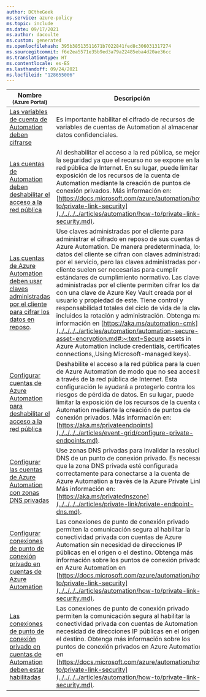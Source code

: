 ```yaml
---
author: DCtheGeek
ms.service: azure-policy
ms.topic: include
ms.date: 09/17/2021
ms.author: dacoulte
ms.custom: generated
ms.openlocfilehash: 395b38513511671b7022841fed8c306031317274
ms.sourcegitcommit: f6e2ea5571e35b9ed3a79a22485eba4d20ae36cc
ms.translationtype: HT
ms.contentlocale: es-ES
ms.lasthandoff: 09/24/2021
ms.locfileid: "128655006"
---
```

|Nombre<br /><sub>(Azure Portal)</sub> |Descripción |Efectos |Versión<br /><sub>(GitHub)</sub> |
|---|---|---|---|
|[Las variables de cuenta de Automation deben cifrarse](https://portal.azure.com/#blade/Microsoft_Azure_Policy/PolicyDetailBlade/definitionId/%2Fproviders%2FMicrosoft.Authorization%2FpolicyDefinitions%2F3657f5a0-770e-44a3-b44e-9431ba1e9735) |Es importante habilitar el cifrado de recursos de variables de cuentas de Automation al almacenar datos confidenciales. |Audit, Deny, Disabled |[1.1.0](https://github.com/Azure/azure-policy/blob/master/built-in-policies/policyDefinitions/Automation/Automation_AuditUnencryptedVars_Audit.json) |
|[Las cuentas de Automation deben deshabilitar el acceso a la red pública](https://portal.azure.com/#blade/Microsoft_Azure_Policy/PolicyDetailBlade/definitionId/%2Fproviders%2FMicrosoft.Authorization%2FpolicyDefinitions%2F955a914f-bf86-4f0e-acd5-e0766b0efcb6) |Al deshabilitar el acceso a la red pública, se mejora la seguridad ya que el recurso no se expone en la red pública de Internet. En su lugar, puede limitar la exposición de los recursos de la cuenta de Automation mediante la creación de puntos de conexión privados. Más información en: [https://docs.microsoft.com/azure/automation/how-to/private-link-security](../../../../articles/automation/how-to/private-link-security.md). |Audit, Deny, Disabled |[1.0.0](https://github.com/Azure/azure-policy/blob/master/built-in-policies/policyDefinitions/Automation/AutomationAccount_PublicNetworkAccess_Audit.json) |
|[Las cuentas de Azure Automation deben usar claves administradas por el cliente para cifrar los datos en reposo](https://portal.azure.com/#blade/Microsoft_Azure_Policy/PolicyDetailBlade/definitionId/%2Fproviders%2FMicrosoft.Authorization%2FpolicyDefinitions%2F56a5ee18-2ae6-4810-86f7-18e39ce5629b). |Use claves administradas por el cliente para administrar el cifrado en reposo de sus cuentas de Azure Automation. De manera predeterminada, los datos del cliente se cifran con claves administradas por el servicio, pero las claves administradas por el cliente suelen ser necesarias para cumplir estándares de cumplimiento normativo. Las claves administradas por el cliente permiten cifrar los datos con una clave de Azure Key Vault creada por el usuario y propiedad de este. Tiene control y responsabilidad totales del ciclo de vida de la clave, incluidos la rotación y administración. Obtenga más información en [https://aka.ms/automation-cmk](../../../../articles/automation/automation-secure-asset-encryption.md#:~:text=Secure assets in Azure Automation include credentials, certificates, connections,,Using Microsoft-managed keys). |Audit, Deny, Disabled |[1.0.0](https://github.com/Azure/azure-policy/blob/master/built-in-policies/policyDefinitions/Automation/AutomationAccount_CMK_Audit.json) |
|[Configurar cuentas de Azure Automation para deshabilitar el acceso a la red pública](https://portal.azure.com/#blade/Microsoft_Azure_Policy/PolicyDetailBlade/definitionId/%2Fproviders%2FMicrosoft.Authorization%2FpolicyDefinitions%2F23b36a7c-9d26-4288-a8fd-c1d2fa284d8c) |Deshabilite el acceso a la red pública para la cuenta de Azure Automation de modo que no sea accesible a través de la red pública de Internet. Esta configuración le ayudará a protegerlo contra los riesgos de pérdida de datos. En su lugar, puede limitar la exposición de los recursos de la cuenta de Automation mediante la creación de puntos de conexión privados. Más información en: [https://aka.ms/privateendpoints](../../../../articles/event-grid/configure-private-endpoints.md). |Modificar, Deshabilitado |[1.0.0](https://github.com/Azure/azure-policy/blob/master/built-in-policies/policyDefinitions/Automation/AutomationAccount_PublicNetworkAccess_Modify.json) |
|[Configurar las cuentas de Azure Automation con zonas DNS privadas](https://portal.azure.com/#blade/Microsoft_Azure_Policy/PolicyDetailBlade/definitionId/%2Fproviders%2FMicrosoft.Authorization%2FpolicyDefinitions%2F6dd01e4f-1be1-4e80-9d0b-d109e04cb064) |Use zonas DNS privadas para invalidar la resolución DNS de un punto de conexión privado. Es necesario que la zona DNS privada esté configurada correctamente para conectarse a la cuenta de Azure Automation a través de la Azure Private Link. Más información en: [https://aka.ms/privatednszone](../../../../articles/private-link/private-endpoint-dns.md). |DeployIfNotExists, Disabled |[1.0.0](https://github.com/Azure/azure-policy/blob/master/built-in-policies/policyDefinitions/Automation/AutomationAccount_PrivateDnsZones_DeployIfNotExist.json) |
|[Configurar conexiones de punto de conexión privado en cuentas de Azure Automation](https://portal.azure.com/#blade/Microsoft_Azure_Policy/PolicyDetailBlade/definitionId/%2Fproviders%2FMicrosoft.Authorization%2FpolicyDefinitions%2Fc0c3130e-7dda-4187-aed0-ee4a472eaa60) |Las conexiones de punto de conexión privado permiten la comunicación segura al habilitar la conectividad privada con cuentas de Azure Automation sin necesidad de direcciones IP públicas en el origen o el destino. Obtenga más información sobre los puntos de conexión privados en Azure Automation en [https://docs.microsoft.com/azure/automation/how-to/private-link-security](../../../../articles/automation/how-to/private-link-security.md). |DeployIfNotExists, Disabled |[1.0.0](https://github.com/Azure/azure-policy/blob/master/built-in-policies/policyDefinitions/Automation/AutomationAccount_PrivateEndpoints_DeployIfNotExist.json) |
|[Las conexiones de punto de conexión privado en cuentas de Automation deben estar habilitadas](https://portal.azure.com/#blade/Microsoft_Azure_Policy/PolicyDetailBlade/definitionId/%2Fproviders%2FMicrosoft.Authorization%2FpolicyDefinitions%2F0c2b3618-68a8-4034-a150-ff4abc873462) |Las conexiones de punto de conexión privado permiten la comunicación segura al habilitar la conectividad privada con cuentas de Automation sin necesidad de direcciones IP públicas en el origen o el destino. Obtenga más información sobre los puntos de conexión privados en Azure Automation en [https://docs.microsoft.com/azure/automation/how-to/private-link-security](../../../../articles/automation/how-to/private-link-security.md). |AuditIfNotExists, Disabled |[1.0.0](https://github.com/Azure/azure-policy/blob/master/built-in-policies/policyDefinitions/Automation/AutomationAccount_PrivateEndpoint_AuditIfNotExist.json) |